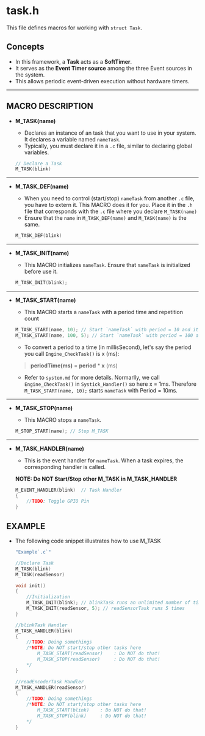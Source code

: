 # task.h

This file defines macros for working with `struct Task`.

## Concepts

- In this framework, a **Task** acts as a **SoftTimer**.
- It serves as the **Event Timer source** among the three Event sources in the system.
- This allows periodic event-driven execution without hardware timers.

---

## MACRO DESCRIPTION

- **M_TASK(name)**

    - Declares an instance of an task that you want to use in your system. It declares a variable named `nameTask`.
    - Typically, you must declare it in a `.c` file, similar to declaring global variables.

    ```c
    // Declare a Task
    M_TASK(blink)
    ```

---

- **M_TASK_DEF(name)**

    - When you need to control (start/stop) `nameTask` from another `.c` file, you have to extern it. This MACRO does it for you. Place it in the `.h` file that corresponds with the `.c` file where you declare `M_TASK(name)`
    - Ensure that the `name` in `M_TASK_DEF(name)` and `M_TASK(name)` is the same.

    ```h
    M_TASK_DEF(blink)
    ```

---

- **M_TASK_INIT(name)**

    - This MACRO initializes `nameTask`. Ensure that `nameTask` is initialized before use it.

    ```c
    M_TASK_INIT(blink);
    ```

---

- **M_TASK_START(name)**

    - This MACRO starts a `nameTask` with a period time and repetition count

    ```c
    M_TASK_START(name, 10); // Start `nameTask` with period = 10 and it runs with unlimited number of repetitions
    M_TASK_START(name, 100, 5); // Start `nameTask` with period = 100 and it runs 10 times 
    ```

    - To convert a period to a time (in millisSecond), let's say the period you call `Engine_CheckTask()` is x (ms):
    > **periodTime(ms)** = **period** * **x** (ms)

    - Refer to `system.md` for more details. Normarlly, we call `Engine_CheckTask()` in `Systick_Handler()` so here x = 1ms. Therefore `M_TASK_START(name, 10);` starts `nameTask` with Period = 10ms.

---

- **M_TASK_STOP(name)**

    - This MACRO stops a `nameTask`.

    ```c
    M_STOP_START(name); // Stop M_TASK
    ```

---

- **M_TASK_HANDLER(name)**

    - This is the event handler for `nameTask`. When a task expires, the corresponding handler is called.

    **NOTE: Do NOT Start/Stop other M_TASK in M_TASK_HANDLER**

    ```c
    M_EVENT_HANDLER(blink)  // Task Handler
    {
        //TODO: Toggle GPIO Pin
    }
    ```

## EXAMPLE

- The following code snippet illustrates how to use M_TASK

    ```c
    "Example`.c`"

    //Declare Task    
    M_TASK(blink)
    M_TASK(readSensor)

    void init()
    {
        //Initialization
        M_TASK_INIT(blink); // blinkTask runs an unlimited number of times
        M_TASK_INIT(readSensor, 5); // readSensorTask runs 5 times
    }

    //blinkTask Handler
    M_TASK_HANDLER(blink)
    {
        //TODO: Doing somethings
        /*NOTE: Do NOT start/stop other tasks here
            M_TASK_START(readSensor)    : Do NOT do that!
            M_TASK_STOP(readSensor)     : Do NOT do that!
        */
    }

    //readEncoderTask Handler
    M_TASK_HANDLER(readSensor)
    {
        //TODO: Doing somethings
        /*NOTE: Do NOT start/stop other tasks here
            M_TASK_START(blink)    : Do NOT do that!
            M_TASK_STOP(blink)     : Do NOT do that!
        */
    }
    ```